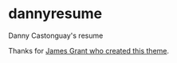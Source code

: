 # dannyresume
Danny Castonguay's resume

Thanks for [James Grant who created this theme](https://sproogen.github.io/modern-resume-theme/).
